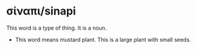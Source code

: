 # σίναπι/sinapi
This word is a type of thing. It is a noun.

* This word means mustard plant. This is a large plant with small seeds.
